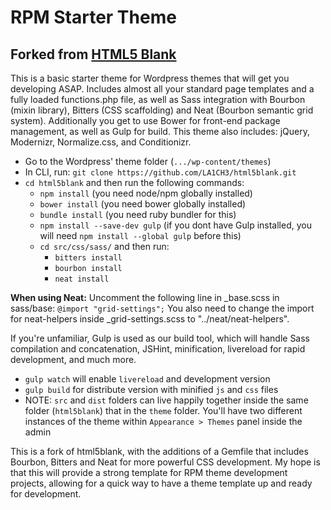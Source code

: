 # RPM Starter Theme

## Forked from [HTML5 Blank](http://html5blank.com)

This is a basic starter theme for Wordpress themes that will get you developing ASAP. Includes almost all your standard page templates and a fully loaded functions.php file, as well as Sass integration with Bourbon (mixin library), Bitters (CSS scaffolding) and Neat (Bourbon semantic grid system). Additionally you get to use Bower for front-end package management, as well as Gulp for build. This theme also includes: jQuery, Modernizr, Normalize.css, and Conditionizr. 

* Go to the Wordpress' theme folder (`.../wp-content/themes`)
* In CLI, run: `git clone https://github.com/LA1CH3/html5blank.git`
* `cd html5blank` and then run the following commands:
    - `npm install` (you need node/npm globally installed)
    - `bower install` (you need bower globally installed)
    - `bundle install` (you need ruby bundler for this)
    - `npm install --save-dev gulp` (if you dont have Gulp installed, you will need `npm install --global gulp` before this)
    - `cd src/css/sass/` and then run:
        + `bitters install`
        + `bourbon install`
        + `neat install`

**When using Neat:**
Uncomment the following line in _base.scss in sass/base:
`@import "grid-settings";`
You also need to change the import for neat-helpers inside _grid-settings.scss to "../neat/neat-helpers".

If you're unfamiliar, Gulp is used as our build tool, which will handle Sass compilation and concatenation, JSHint, minification, livereload for rapid development, and much more. 

* `gulp watch` will enable `livereload` and development version
* `gulp build` for distribute version with minified `js` and `css` files
* NOTE: `src` and `dist` folders can live happily together inside the same folder (`html5blank`) that in the `theme` folder. You'll have two different instances of the theme within `Appearance > Themes` panel inside the admin

This is a fork of html5blank, with the additions of a Gemfile that includes Bourbon, Bitters and Neat for more powerful CSS development. My hope is that this will provide a strong template for RPM theme development projects, allowing for a quick way to have a theme template up and ready for development.


